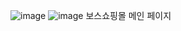 ![image](https://github.com/HyunBaeL/Boss/assets/139185142/36399188-8b5d-4d6f-a27d-7d51d9da7786)
![image](https://github.com/HyunBaeL/Boss/assets/139185142/d5ae3e53-253a-4cec-90db-fa307c8cf70b)
보스쇼핑몰 메인 페이지 
